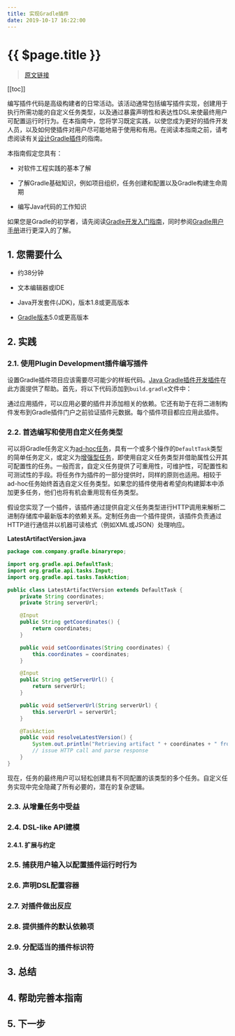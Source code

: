 ```yaml
---
title: 实现Gradle插件
date: 2019-10-17 16:22:00
---
```


# {{ $page.title }}

> [原文链接](https://guides.gradle.org/implementing-gradle-plugins/)

[[toc]]

编写插件代码是高级构建者的日常活动。该活动通常包括编写插件实现，创建用于执行所需功能的自定义任务类型，以及通过暴露声明性和表达性DSL来使最终用户可配置运行时行为。在本指南中，您将学习既定实践，以使您成为更好的插件开发人员，以及如何使插件对用户尽可能地易于使用和有用。在阅读本指南之前，请考虑阅读有关[设计Gradle插件](./01-designing-gradle-plugins)的指南。

本指南假定您具有：

- 对软件工程实践的基本了解

- 了解Gradle基础知识，例如项目组织，任务创建和配置以及Gradle构建生命周期

- 编写Java代码的工作知识

如果您是Gradle的初学者，请先阅读[Gradle开发入门指南](1)，同时参阅[Gradle用户手册](1)进行更深入的了解。

## 1. 您需要什么

- 约38分钟

- 文本编辑器或IDE

- Java开发套件(JDK)，版本1.8或更高版本

- [Gradle版本](https://gradle.org/install)5.0或更高版本

## 2. 实践

### 2.1. 使用Plugin Development插件编写插件

设置Gradle插件项目应该需要尽可能少的样板代码。[Java Gradle插件开发插件](https://docs.gradle.org/5.0/userguide/java_gradle_plugin.html)在此方面提供了帮助。首先，将以下代码添加到`build.gradle`文件中：

<CodeSwitcher :languages="{ groovy: 'Groovy', kotlin: 'Kotlin' }">
<template v-slot:groovy>

``` groovy
// build.gradle

plugins {
    id 'java-gradle-plugin'
}
```

</template>
<template v-slot:kotlin>

``` kotlin
// build.gradle.kts

plugins {
    id("java-gradle-plugin")
}
```

</template>
</CodeSwitcher>

通过应用插件，可以应用必要的插件并添加相关的依赖。它还有助于在将二进制构件发布到Gradle插件门户之前验证插件元数据。每个插件项目都应应用此插件。

### 2.2. 首选编写和使用自定义任务类型

可以将Gradle任务定义为[ad-hoc任务](https://guides.gradle.org/writing-gradle-tasks/)，具有一个或多个操作的`DefaultTask`类型的简单任务定义，或定义为[增强型任务](https://docs.gradle.org/5.0/userguide/more_about_tasks.html)，即使用自定义任务类型并借助属性公开其可配置性的任务。一般而言，自定义任务提供了可重用性，可维护性，可配置性和可测试性的手段。将任务作为插件的一部分提供时，同样的原则也适用。相较于ad-hoc任务始终首选自定义任务类型。如果您的插件使用者希望向构建脚本中添加更多任务，他们也将有机会重用现有任务类型。

假设您实现了一个插件，该插件通过提供自定义任务类型进行HTTP调用来解析二进制存储库中最新版本的依赖关系。定制任务由一个插件提供，该插件负责通过HTTP进行通信并以机器可读格式（例如XML或JSON）处理响应。

__LatestArtifactVersion.java__
``` java
package com.company.gradle.binaryrepo;

import org.gradle.api.DefaultTask;
import org.gradle.api.tasks.Input;
import org.gradle.api.tasks.TaskAction;

public class LatestArtifactVersion extends DefaultTask {
    private String coordinates;
    private String serverUrl;

    @Input
    public String getCoordinates() {
        return coordinates;
    }

    public void setCoordinates(String coordinates) {
        this.coordinates = coordinates;
    }

    @Input
    public String getServerUrl() {
        return serverUrl;
    }

    public void setServerUrl(String serverUrl) {
        this.serverUrl = serverUrl;
    }

    @TaskAction
    public void resolveLatestVersion() {
        System.out.println("Retrieving artifact " + coordinates + " from " + serverUrl);
        // issue HTTP call and parse response
    }
}
```

现在，任务的最终用户可以轻松创建具有不同配置的该类型的多个任务。自定义任务实现中完全隐藏了所有必要的，潜在的复杂逻辑。

<CodeSwitcher :languages="{ groovy: 'Groovy', kotlin: 'Kotlin' }">
<template v-slot:groovy>

``` groovy
// build.gradle

import com.company.gradle.binaryrepo.LatestArtifactVersion

tasks.register("latestVersionMavenCentral", LatestArtifactVersion) {
    coordinates = 'commons-lang:commons-lang:1.5'
    serverUrl = 'http://repo1.maven.org/maven2/'
}

tasks.register("latestVersionInhouseRepo", LatestArtifactVersion) {
    coordinates = 'commons-lang:commons-lang:2.6'
    serverUrl = 'http://my.company.com/maven2'
}
```

</template>
<template v-slot:kotlin>

``` kotlin
// build.gradle.kts

import com.company.gradle.binaryrepo.LatestArtifactVersion

tasks.register<LatestArtifactVersion>("latestVersionMavenCentral") {
    coordinates = "commons-lang:commons-lang:1.5"
    serverUrl = "http://repo1.maven.org/maven2/"
}

tasks.register<LatestArtifactVersion>("latestVersionInhouseRepo") {
    coordinates = "commons-lang:commons-lang:2.6"
    serverUrl = "http://my.company.com/maven2"
}
```

</template>
</CodeSwitcher>

### 2.3. 从增量任务中受益

### 2.4. DSL-like API建模

#### 2.4.1. 扩展与约定

### 2.5. 捕获用户输入以配置插件运行时行为

### 2.6. 声明DSL配置容器

### 2.7. 对插件做出反应

### 2.8. 提供插件的默认依赖项

### 2.9. 分配适当的插件标识符

## 3. 总结

## 4. 帮助完善本指南

## 5. 下一步
